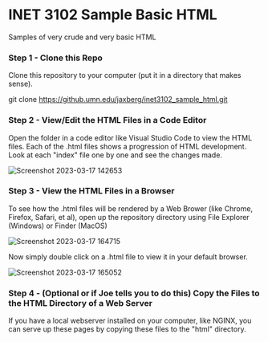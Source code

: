 # INET 3102 Sample Basic HTML

Samples of very crude and very basic HTML

### Step 1 - Clone this Repo

Clone this repository to your computer (put it in a directory that makes sense).

git clone https://github.umn.edu/jaxberg/inet3102_sample_html.git


### Step 2 - View/Edit the HTML Files in a Code Editor

Open the folder in a code editor like Visual Studio Code to view the HTML files.  Each of the .html files shows a progression of HTML development.  Look at each "index" file one by one and see the changes made.

![Screenshot 2023-03-17 142653](https://media.github.umn.edu/user/25994/files/dd01001e-a62a-4302-8442-b82ee3ae43c7)


### Step 3 - View the HTML Files in a Browser

To see how the .html files will be rendered by a Web Brower (like Chrome, Firefox, Safari, et al), open up the repository directory using File Explorer (Windows) or Finder (MacOS)

![Screenshot 2023-03-17 164715](https://media.github.umn.edu/user/25994/files/a1b14f75-c241-4bd5-980e-20f8792c0373)

Now simply double click on a .html file to view it in your default browser.

![Screenshot 2023-03-17 165052](https://media.github.umn.edu/user/25994/files/0bf1eeeb-1fbd-4c22-af05-4a5181672b5b)


### Step 4 - (Optional or if Joe tells you to do this) Copy the Files to the HTML Directory of a Web Server

If you have a local webserver installed on your computer, like NGINX, you can serve up these pages by copying these files to the "html" directory.
